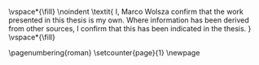 
\vspace*{\fill}
\noindent
\textit{
I, Marco Wolsza confirm that the work presented in this thesis is my own. Where information has been derived from other sources, I confirm that this has been indicated in the thesis.
}
\vspace*{\fill}

\pagenumbering{roman}
\setcounter{page}{1}
\newpage
